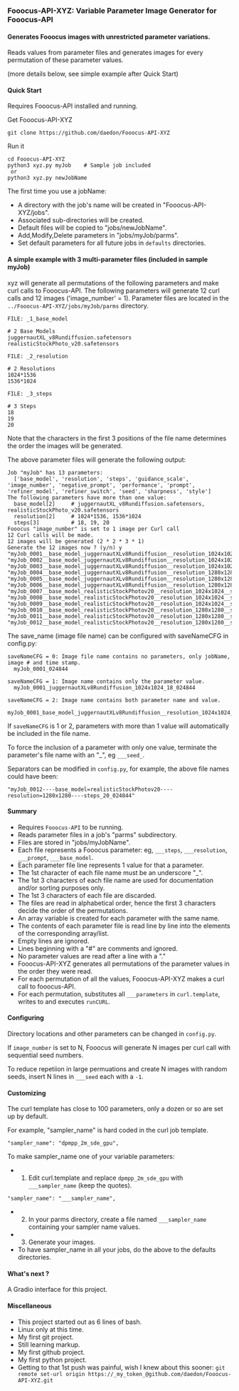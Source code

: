 ### Fooocus-API-XYZ: Variable Parameter Image Generator for Fooocus-API
#### Generates Fooocus images with unrestricted parameter variations.

Reads values from parameter files and generates images for every permutation of these parameter values.

(more details below, see simple example after Quick Start)

#### Quick Start

Requires Fooocus-API installed and running.

Get Fooocus-API-XYZ
```
git clone https://github.com/daedon/Fooocus-API-XYZ
```
Run it
```
cd Fooocus-API-XYZ
python3 xyz.py myJob    # Sample job included
 or 
python3 xyz.py newJobName

```
The first time you use a jobName:
* A directory with the job's name will be created in "Fooocus-API-XYZ/jobs".
* Associated sub-directories will be created.
* Default files will be copied to "jobs/newJobName".
* Add,Modify,Delete parameters in "jobs/myJob/parms".
* Set default parameters for all future jobs in `defaults` directories.

#### A simple example with 3 multi-parameter files (included in sample myJob)
xyz will generate all permutations of the following parameters and make curl calls to Fooocus-API.
The following parameters will generate 12 curl calls and 12 images ('image_number' = 1).
Parameter files are located in the `../Fooocus-API-XYZ/jobs/myJob/parms` directory.

`FILE: _1_base_model`
```
# 2 Base Models
juggernautXL_v8Rundiffusion.safetensors
realisticStockPhoto_v20.safetensors
```
`FILE: _2_resolution`
```
# 2 Resolutions
1024*1536
1536*1024
```
`FILE: _3_steps`
```
# 3 Steps
18
19
20
```

Note that the characters in the first 3 positions of the file name determines the order the images will be generated. 

The above parameter files will generate the following output:
```
Job "myJob" has 13 parameters:
  ['base_model', 'resolution', 'steps', 'guidance_scale', 'image_number', 'negative_prompt', 'performance', 'prompt', 'refiner_model', 'refiner_switch', 'seed', 'sharpness', 'style']
The following parameters have more than one value:
  base_model[2]     # juggernautXL_v8Rundiffusion.safetensors, realisticStockPhoto_v20.safetensors
  resolution[2]     # 1024*1536, 1536*1024
  steps[3]          # 18, 19, 20
Fooocus "image_number" is set to 1 image per Curl call
12 Curl calls will be made.
12 images will be generated (2 * 2 * 3 * 1)
Generate the 12 images now ? (y/n) y
"myJob_0001__base_model_juggernautXLv8Rundiffusion__resolution_1024x1024__steps_18_024844"
"myJob_0002__base_model_juggernautXLv8Rundiffusion__resolution_1024x1024__steps_19_024844"
"myJob_0003__base_model_juggernautXLv8Rundiffusion__resolution_1024x1024__steps_20_024844"
"myJob_0004__base_model_juggernautXLv8Rundiffusion__resolution_1280x1280__steps_18_024844"
"myJob_0005__base_model_juggernautXLv8Rundiffusion__resolution_1280x1280__steps_19_024844"
"myJob_0006__base_model_juggernautXLv8Rundiffusion__resolution_1280x1280__steps_20_024844"
"myJob_0007__base_model_realisticStockPhotov20__resolution_1024x1024__steps_18_024844"
"myJob_0008__base_model_realisticStockPhotov20__resolution_1024x1024__steps_19_024844"
"myJob_0009__base_model_realisticStockPhotov20__resolution_1024x1024__steps_20_024844"
"myJob_0010__base_model_realisticStockPhotov20__resolution_1280x1280__steps_18_024844"
"myJob_0011__base_model_realisticStockPhotov20__resolution_1280x1280__steps_19_024844"
"myJob_0012__base_model_realisticStockPhotov20__resolution_1280x1280__steps_20_024844"
```
The save_name (image file name) can be configured with saveNameCFG in config.py:
```
saveNameCFG = 0: Image file name contains no parameters, only jobName, image # and time stamp. 
  myJob_0001_024844

saveNameCFG = 1: Image name contains only the parameter value.
  myJob_0001_juggernautXLv8Rundiffusion_1024x1024_18_024844

saveNameCFG = 2: Image name contains both parameter name and value.
  myJob_0001_base_model_juggernautXLv8Rundiffusion__resolution_1024x1024__steps_18_024844
```

If `saveNameCFG` is 1 or 2, parameters with more than 1 value will automatically be included in the file name.

To force the inclusion of a parameter with only one value, terminate the parameter's file name with an "_", eg `___seed_`.

Separators can be modified in `config.py`, for example, the above file names could have been:
```
"myJob_0012----base_model=realisticStockPhotov20----resolution=1280x1280----steps_20_024844"
```
#### Summary
* Requires `Fooocus-API` to be running.
* Reads parameter files in a job's "parms" subdirectory.
* Files are stored in "jobs/myJobName".
* Each file represents a Fooocus parameter: eg, `___steps`, `___resolution`, `___prompt`, `___base_model`.
* Each parameter file line represents 1 value for that a parameter.
* The 1st character of each file name must be an underscore "_".
* The 1st 3 characters of each file name are used for documentation and/or sorting purposes only.
* The 1st 3 characters of each file are discarded.
* The files are read in alphabetical order, hence the first 3 characters decide the order of the permutations.
* An array variable is created for each parameter with the same name.
* The contents of each parameter file is read line by line into the elements of the corresponding array/list.
* Empty lines are ignored.
* Lines beginning with a "#" are comments and ignored.
* No parameter values are read after a line with a "."
* Fooocus-API-XYZ generates all permutations of the parameter values in the order they were read.
* For each permutation of all the values, Fooocus-API-XYZ makes a curl call to fooocus-API.
* For each permutation, substitutes all `___parameters` in `curl.template`, writes to and executes `runCURL`.

#### Configuring

Directory locations and other parameters can be changed in `config.py`.

If `image_number` is set to N, Fooocus will generate N images per curl call with sequential seed numbers.

To reduce repetiion in large permuations and create N images with random seeds, insert N lines in `___seed` each with a `-1`.


#### Customizing

The curl template has close to 100 parameters, only a dozen or so are set up by default.

For example, "sampler_name" is hard coded in the curl job template. 

```
"sampler_name": "dpmpp_2m_sde_gpu",
```

To make sampler_name one of your variable parameters:
* 1. Edit curl.template and replace `dpmpp_2m_sde_gpu` with `___sampler_name` (keep the quotes).
```
"sampler_name": "___sampler_name",
```
* 2. In your parms directory, create a file named `___sampler_name` containing your sampler name values.
* 3. Generate your images.
* To have sampler_name in all your jobs, do the above to the defaults directories.

#### What's next ?

A Gradio interface for this project.

#### Miscellaneous
* This project started out as 6 lines of bash.
* Linux only at this time.
* My first git project.
* Still learning markup.
* My first github project.
* My first python project.
* Getting to that 1st push was painful, wish I knew about this sooner:
`git remote set-url origin https://_my_token_@github.com/daedon/Fooocus-API-XYZ.git`


